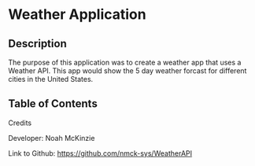# Weather Application

## Description

The purpose of this application was to create a weather app that uses a Weather API. This app would show the 5 day weather forcast for different cities in the United States.

## Table of Contents

Credits

Developer: Noah McKinzie

Link to Github: https://github.com/nmck-sys/WeatherAPI

